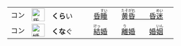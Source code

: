 <table>
  <tr>
    <td>コン</td>
    <td><img src="https://f.2cn.cn/hanzi/svg/660F.svg" alt="昏" height="30"></td>
    <td><b>くら</b>い　　　<a href="https://jisho.org/search/昏睡"><ins>昏<ruby>睡<rt>すい</rt></ruby></ins></a>　　<a href="https://jisho.org/search/黄昏"><ins><ruby>黄昏<rt>たそがれ</rt></ruby></ins>　　<a href="https://jisho.org/search/昏迷">昏<ruby>迷<rt>めい</rt></ruby></a>　</td>  
  </tr>
  <tr>
    <td>コン</td>
    <td><img src="https://f.2cn.cn/hanzi/svg/5A5A.svg" alt="婚" height="30"></td>
    <td><b>くな</b>ぐ　　　<a href="https://jisho.org/search/結婚"><ins><ruby>結<rt>けっ</rt></ruby>婚</ins></a>　　<a href="https://jisho.org/search/離婚"><ins><ruby>離<rt>り</rt></ruby>婚</ins></a>　　<a href="https://jisho.org/search/婚姻">婚<ruby>姻<rt>いん</rt></ruby></a>　</td>  
  </tr>
</table>







<!--結　304　襲撃し 133　踏襲　136　逆襲を　132　　{逆|ギャク}襲-->
